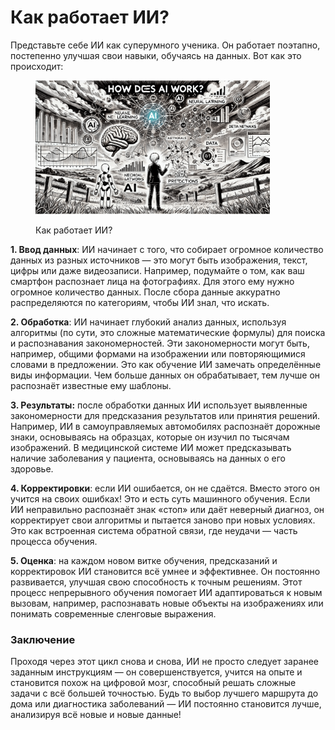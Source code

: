 # Как работает ИИ?

Представьте себе ИИ как суперумного ученика. Он работает поэтапно, постепенно улучшая свои навыки, обучаясь на данных. Вот как это происходит:

<div align="left"><figure><img src="../../.gitbook/assets/ai-how-it-works-min.png" alt="" width="375"><figcaption><p>Как работает ИИ?</p></figcaption></figure></div>

**1. Ввод данных**: ИИ начинает с того, что собирает огромное количество данных из разных источников — это могут быть изображения, текст, цифры или даже видеозаписи. Например, подумайте о том, как ваш смартфон распознает лица на фотографиях. Для этого ему нужно огромное количество данных. После сбора данные аккуратно распределяются по категориям, чтобы ИИ знал, что искать.

**2. Обработка**: ИИ начинает глубокий анализ данных, используя алгоритмы (по сути, это сложные математические формулы) для поиска и распознавания закономерностей. Эти закономерности могут быть, например, общими формами на изображении или повторяющимися словами в предложении. Это как обучение ИИ замечать определённые виды информации. Чем больше данных он обрабатывает, тем лучше он распознаёт известные ему шаблоны.

**3. Результаты:** после обработки данных ИИ использует выявленные закономерности для предсказания результатов или принятия решений. Например, ИИ в самоуправляемых автомобилях распознаёт дорожные знаки, основываясь на образцах, которые он изучил по тысячам изображений. В медицинской системе ИИ может предсказывать наличие заболевания у пациента, основываясь на данных о его здоровье.

**4. Корректировки**: если ИИ ошибается, он не сдаётся. Вместо этого он учится на своих ошибках! Это и есть суть машинного обучения. Если ИИ неправильно распознаёт знак «стоп» или даёт неверный диагноз, он корректирует свои алгоритмы и пытается заново при новых условиях. Это как встроенная система обратной связи, где неудачи — часть процесса обучения.

**5. Оценка**: на каждом новом витке обучения, предсказаний и корректировок ИИ становится всё умнее и эффективнее. Он постоянно развивается, улучшая свою способность к точным решениям. Этот процесс непрерывного обучения помогает ИИ адаптироваться к новым вызовам, например, распознавать новые объекты на изображениях или понимать современные сленговые выражения.

### Заключение

Проходя через этот цикл снова и снова, ИИ не просто следует заранее заданным инструкциям — он совершенствуется, учится на опыте и становится похож на цифровой мозг, способный решать сложные задачи с всё большей точностью. Будь то выбор лучшего маршрута до дома или диагностика заболеваний — ИИ постоянно становится лучше, анализируя всё новые и новые данные!
